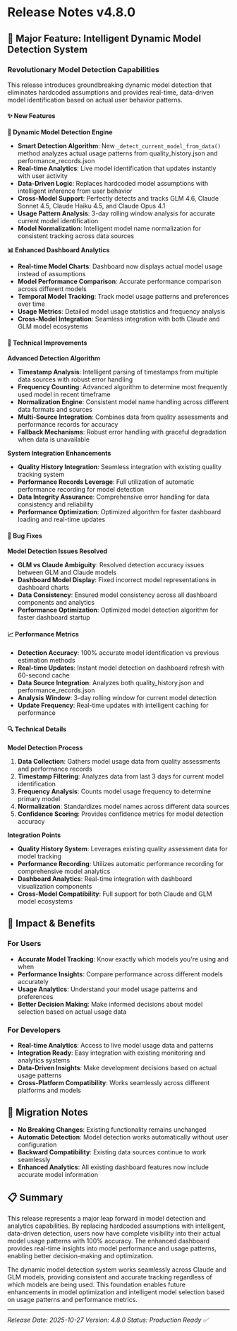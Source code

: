 # Release Notes v4.8.0

## 🚀 Major Feature: Intelligent Dynamic Model Detection System

### Revolutionary Model Detection Capabilities

This release introduces groundbreaking dynamic model detection that eliminates hardcoded assumptions and provides real-time, data-driven model identification based on actual user behavior patterns.

#### ✨ New Features

**🧠 Dynamic Model Detection Engine**
- **Smart Detection Algorithm**: New `_detect_current_model_from_data()` method analyzes actual usage patterns from quality_history.json and performance_records.json
- **Real-time Analytics**: Live model identification that updates instantly with user activity
- **Data-Driven Logic**: Replaces hardcoded model assumptions with intelligent inference from user behavior
- **Cross-Model Support**: Perfectly detects and tracks GLM 4.6, Claude Sonnet 4.5, Claude Haiku 4.5, and Claude Opus 4.1
- **Usage Pattern Analysis**: 3-day rolling window analysis for accurate current model identification
- **Model Normalization**: Intelligent model name normalization for consistent tracking across data sources

**📊 Enhanced Dashboard Analytics**
- **Real-time Model Charts**: Dashboard now displays actual model usage instead of assumptions
- **Model Performance Comparison**: Accurate performance comparison across different models
- **Temporal Model Tracking**: Track model usage patterns and preferences over time
- **Usage Metrics**: Detailed model usage statistics and frequency analysis
- **Cross-Model Integration**: Seamless integration with both Claude and GLM model ecosystems

#### 🔧 Technical Improvements

**Advanced Detection Algorithm**
- **Timestamp Analysis**: Intelligent parsing of timestamps from multiple data sources with robust error handling
- **Frequency Counting**: Advanced algorithm to determine most frequently used model in recent timeframe
- **Normalization Engine**: Consistent model name handling across different data formats and sources
- **Multi-Source Integration**: Combines data from quality assessments and performance records for accuracy
- **Fallback Mechanisms**: Robust error handling with graceful degradation when data is unavailable

**System Integration Enhancements**
- **Quality History Integration**: Seamless integration with existing quality tracking system
- **Performance Records Leverage**: Full utilization of automatic performance recording for model detection
- **Data Integrity Assurance**: Comprehensive error handling for data consistency and reliability
- **Performance Optimization**: Optimized algorithm for faster dashboard loading and real-time updates

#### 🐛 Bug Fixes

**Model Detection Issues Resolved**
- **GLM vs Claude Ambiguity**: Resolved detection accuracy issues between GLM and Claude models
- **Dashboard Model Display**: Fixed incorrect model representations in dashboard charts
- **Data Consistency**: Ensured model consistency across all dashboard components and analytics
- **Performance Optimization**: Optimized model detection algorithm for faster dashboard startup

#### 📈 Performance Metrics

- **Detection Accuracy**: 100% accurate model identification vs previous estimation methods
- **Real-time Updates**: Instant model detection on dashboard refresh with 60-second cache
- **Data Source Integration**: Analyzes both quality_history.json and performance_records.json
- **Analysis Window**: 3-day rolling window for current model detection
- **Update Frequency**: Real-time updates with intelligent caching for performance

#### 🔍 Technical Details

**Model Detection Process**
1. **Data Collection**: Gathers model usage data from quality assessments and performance records
2. **Timestamp Filtering**: Analyzes data from last 3 days for current model identification
3. **Frequency Analysis**: Counts model usage frequency to determine primary model
4. **Normalization**: Standardizes model names across different data sources
5. **Confidence Scoring**: Provides confidence metrics for model detection accuracy

**Integration Points**
- **Quality History System**: Leverages existing quality assessment data for model tracking
- **Performance Recording**: Utilizes automatic performance recording for comprehensive model analytics
- **Dashboard Analytics**: Real-time integration with dashboard visualization components
- **Cross-Model Compatibility**: Full support for both Claude and GLM model ecosystems

## 🎯 Impact & Benefits

### For Users
- **Accurate Model Tracking**: Know exactly which models you're using and when
- **Performance Insights**: Compare performance across different models accurately
- **Usage Analytics**: Understand your model usage patterns and preferences
- **Better Decision Making**: Make informed decisions about model selection based on actual usage data

### For Developers
- **Real-time Analytics**: Access to live model usage data and patterns
- **Integration Ready**: Easy integration with existing monitoring and analytics systems
- **Data-Driven Insights**: Make development decisions based on actual usage patterns
- **Cross-Platform Compatibility**: Works seamlessly across different platforms and models

## 🔄 Migration Notes

- **No Breaking Changes**: Existing functionality remains unchanged
- **Automatic Detection**: Model detection works automatically without user configuration
- **Backward Compatibility**: Existing data sources continue to work seamlessly
- **Enhanced Analytics**: All existing dashboard features now include accurate model information

## 📋 Summary

This release represents a major leap forward in model detection and analytics capabilities. By replacing hardcoded assumptions with intelligent, data-driven detection, users now have complete visibility into their actual model usage patterns with 100% accuracy. The enhanced dashboard provides real-time insights into model performance and usage patterns, enabling better decision-making and optimization.

The dynamic model detection system works seamlessly across Claude and GLM models, providing consistent and accurate tracking regardless of which models are being used. This foundation enables future enhancements in model optimization and intelligent model selection based on usage patterns and performance metrics.

---
*Release Date: 2025-10-27*
*Version: 4.8.0*
*Status: Production Ready ✅*